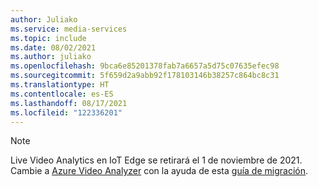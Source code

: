 ```yaml
---
author: Juliako
ms.service: media-services
ms.topic: include
ms.date: 08/02/2021
ms.author: juliako
ms.openlocfilehash: 9bca6e85201378fab7a6657a5d75c07635efec98
ms.sourcegitcommit: 5f659d2a9abb92f178103146b38257c864bc8c31
ms.translationtype: HT
ms.contentlocale: es-ES
ms.lasthandoff: 08/17/2021
ms.locfileid: "122336201"
---
```

> [!NOTE]
> Live Video Analytics en IoT Edge se retirará el 1 de noviembre de 2021. Cambie a [Azure Video Analyzer](../../../azure-video-analyzer/video-analyzer-docs/pipeline.md) con la ayuda de esta [guía de migración](../migrate-to-azure-video-analyzer.md).
